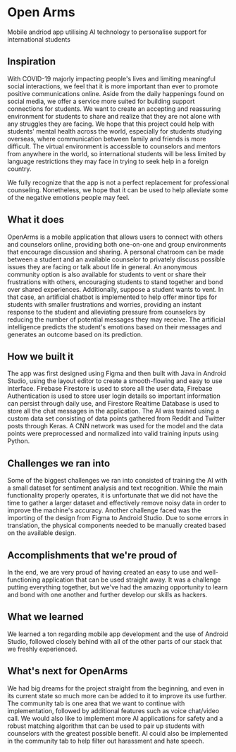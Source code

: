 # Open Arms
Mobile andriod app utilising AI technology to personalise support for international students

## Inspiration
With COVID-19 majorly impacting people's lives and limiting meaningful social interactions, we feel that it is more important than ever to promote positive communications online. Aside from the daily happenings found on social media, we offer a service more suited for building support connections for students. We want to create an accepting and reassuring environment for students to share and realize that they are not alone with any struggles they are facing. We hope that this project could help with students' mental health across the world, especially for students studying overseas, where communication between family and friends is more difficult. The virtual environment is accessible to counselors and mentors from anywhere in the world, so international students will be less limited by language restrictions they may face in trying to seek help in a foreign country.

We fully recognize that the app is not a perfect replacement for professional counseling. Nonetheless, we hope that it can be used to help alleviate some of the negative emotions people may feel.

## What it does
OpenArms is a mobile application that allows users to connect with others and counselors online, providing both one-on-one and group environments that encourage discussion and sharing. A personal chatroom can be made between a student and an available counselor to privately discuss possible issues they are facing or talk about life in general. An anonymous community option is also available for students to vent or share their frustrations with others, encouraging students to stand together and bond over shared experiences. Additionally, suppose a student wants to vent. In that case, an artificial chatbot is implemented to help offer minor tips for students with smaller frustrations and worries, providing an instant response to the student and alleviating pressure from counselors by reducing the number of potential messages they may receive. The artificial intelligence predicts the student's emotions based on their messages and generates an outcome based on its prediction.

## How we built it
The app was first designed using Figma and then built with Java in Android Studio, using the layout editor to create a smooth-flowing and easy to use interface. Firebase Firestore is used to store all the user data, Firebase Authentication is used to store user login details so important information can persist through daily use, and Firestore Realtime Database is used to store all the chat messages in the application. The AI was trained using a custom data set consisting of data points gathered from Reddit and Twitter posts through Keras. A CNN network was used for the model and the data points were preprocessed and normalized into valid training inputs using Python.

## Challenges we ran into
Some of the biggest challenges we ran into consisted of training the AI with a small dataset for sentiment analysis and text recognition. While the main functionality properly operates, it is unfortunate that we did not have the time to gather a larger dataset and effectively remove noisy data in order to improve the machine's accuracy. Another challenge faced was the importing of the design from Figma to Android Studio. Due to some errors in translation, the physical components needed to be manually created based on the available design.

## Accomplishments that we're proud of
In the end, we are very proud of having created an easy to use and well-functioning application that can be used straight away. It was a challenge putting everything together, but we've had the amazing opportunity to learn and bond with one another and further develop our skills as hackers.

## What we learned
We learned a ton regarding mobile app development and the use of Android Studio, followed closely behind with all of the other parts of our stack that we freshly experienced.

## What's next for OpenArms
We had big dreams for the project straight from the beginning, and even in its current state so much more can be added to it to improve its use further. The community tab is one area that we want to continue with implementation, followed by additional features such as voice chat/video call. We would also like to implement more AI applications for safety and a robust matching algorithm that can be used to pair up students with counselors with the greatest possible benefit. AI could also be implemented in the community tab to help filter out harassment and hate speech.
